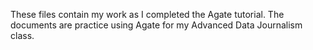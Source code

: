 These files contain my work as I completed the Agate tutorial. The documents are practice using Agate for my Advanced Data Journalism class.
